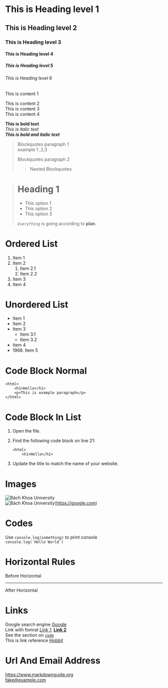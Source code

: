 # This is Heading level 1
## This is Heading level 2
### This is Heading level 3
#### This is Heading level 4
##### This is Heading level 5
###### This is Heading level 6

This is content 1

This is content 2  
This is content 3  
This is content 4

**This is bold text**  
*This is italic text*  
***This is bold and italic text***

> Blockquotes paragraph 1  
example 1 ,2,3
>
> Blockquotes paragraph 2
>> Nested Blockquotes

> # Heading 1
> - This option 1
> - This option 2
> - This option 3
>
> *`Everything`* is going according to **plan**.

# Ordered List
1. Item 1
1. Item 2
    1. Item 2.1
    1. Item 2.2
1. Item 3
1. Item 4

# Unordered List
- Item 1
- Item 2
- Item 3
    - Item 3.1
    - Item 3.2
- Item 4
- 1968\. Item 5

# Code Block Normal
    <html>
        <h1>Hello</h1>
        <p>This is example paragraph</p>
    </html>

# Code Block In List
1.  Open the file.
2.  Find the following code block on line 21:

        <html>
            <h1>Hello</h1>

3.  Update the title to match the name of your website.

# Images
![Bách Khoa University](https://mybk.hcmut.edu.vn/my/images/logo.png "Bach Khoa Logo")  
![Bách Khoa University](https://mybk.hcmut.edu.vn/my/images/logo.png "Bach Khoa Logo")(https://google.com)

# Codes
Use `console.log(something)` to print console  
``console.log(`Hello World`)``

# Horizontal Rules
Before Horizontal

---

After Horizontal

# Links
Google search engine [Google](google.com "This is title for link")  
Link with fomrat *[Link 1](mybk.hcmut.edu.vn)*, **[Link 2](mybk.hcmut.edu.vn)**  
See the section on [`code`](#Codes)  
This is link reference [Hobbit][refer1]

[refer1]: <https://en.wikipedia.org/wiki/Hobbit#Lifestyle> "Hobbit lifestyles"

# Url And Email Address
<https://www.markdownguide.org>  
<fake@example.com>